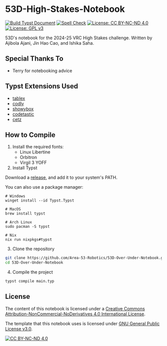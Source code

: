 # 53D-High-Stakes-Notebook

[![Build Typst Document](https://github.com/Area-53-Robotics/53D-Notebook/actions/workflows/build.yml/badge.svg)](https://github.com/Area-53-Robotics/53D-Notebook/actions/workflows/build.yml) [![Spell Check](https://github.com/Area-53-Robotics/53D-Notebook/actions/workflows/typos.yml/badge.svg)](https://github.com/Area-53-Robotics/53D-Notebook/actions/workflows/typos.yml) [![License: CC BY-NC-ND 4.0](https://img.shields.io/badge/License-CC_BY--NC--ND_4.0-lightgrey.svg)](https://creativecommons.org/licenses/by-nc-nd/4.0/) [![License: GPL v3](https://img.shields.io/badge/License-GPLv3-blue.svg)](https://www.gnu.org/licenses/gpl-3.0)

53D's notebook for the 2024-25 VRC High Stakes challenge. Written by Ajibola Ajani, Jin Hao Cao, and Ishika Saha.

## Special Thanks To
- Terry for notebooking advice

## Typst Extensions Used
- [tablex](https://github.com/PgBiel/typst-tablex/)    
- [codly](https://github.com/Dherse/codly)
- [showybox](https://github.com/Pablo-Gonzalez-Calderon/showybox-package)
- [codetastic](https://github.com/jneug/typst-codetastic)
- [cetz](https://github.com/johannes-wolf/cetz)

## How to Compile
1. Install the required fonts:
    - Linux Libertine
    - Orbitron
    - Virgil 3 YOFF
2. Install Typst

Download a [release](https://github.com/typst/typst/releases/), and add it to your system's PATH. 

You can also use a package manager:

```
# Windows
winget install --id Typst.Typst

# MacOS
brew install typst

# Arch Linux
sudo pacman -S typst

# Nix
nix run nixpkgs#typst
```
3. Clone the repository
```sh
git clone https://github.com/Area-53-Robotics/53D-Over-Under-Notebook.git
cd 53D-Over-Under-Notebook
```
4. Compile the project
```sh
typst compile main.typ
```

## License
The content of this notebook is licensed under a [Creative Commons Attribution-NonCommercial-NoDerivatives 4.0 International License][cc-by-nc-nd].

The template that this notebook uses is licensed under [GNU General Public License v3.0](https://www.gnu.org/licenses/gpl-3.0.en.html).

[![CC BY-NC-ND 4.0][cc-by-nc-nd-image]][cc-by-nc-nd]

[cc-by-nc-nd]: https://creativecommons.org/licenses/by-nc-nd/4.0/
[cc-by-nc-nd-image]: https://licensebuttons.net/l/by-nc-nd/4.0/88x31.png
